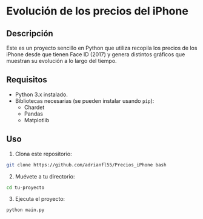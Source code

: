 # Evolución de los precios del iPhone

## Descripción

Este es un proyecto sencillo en Python que utiliza recopila los precios de los iPhone desde que tienen Face ID (2017) y genera distintos gráficos que muestran su evolución a lo largo del tiempo.

## Requisitos

- Python 3.x instalado.
- Bibliotecas necesarias (se pueden instalar usando `pip`):
    - Chardet
    - Pandas
    - Matplotlib

## Uso

1. Clona este repositorio:
```bash
git clone https://github.com/adrianfl55/Precios_iPhone bash
```

2. Muévete a tu directorio:
```bash
cd tu-proyecto
```

3. Ejecuta el proyecto:
```bash
python main.py
```

